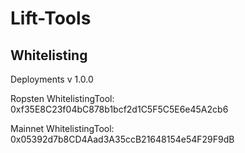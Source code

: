 # Lift-Tools

## Whitelisting

Deployments v 1.0.0

Ropsten
WhitelistingTool: 0xf35E8C23f04bC878b1bcf2d1C5F5C5E6e45A2cb6

Mainnet
WhitelistingTool: 0x05392d7b8CD4Aad3A35ccB21648154e54F29F9dB